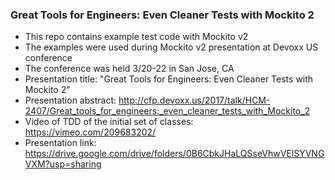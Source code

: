### Great Tools for Engineers: Even Cleaner Tests with Mockito 2

* This repo contains example test code with Mockito v2
* The examples were used during Mockito v2 presentation at Devoxx US conference
* The conference was held 3/20-22 in San Jose, CA
* Presentation title: "Great Tools for Engineers: Even Cleaner Tests with Mockito 2"
* Presentation abstract: http://cfp.devoxx.us/2017/talk/HCM-2407/Great_tools_for_engineers:_even_cleaner_tests_with_Mockito_2
* Video of TDD of the initial set of classes: https://vimeo.com/209683202/
* Presentation link: https://drive.google.com/drive/folders/0B6CbkJHaLQSseVhwVElSYVNGVXM?usp=sharing